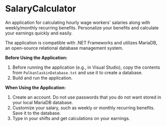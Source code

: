 # SalaryCalculator

An application for calculating hourly wage workers' salaries along with weekly/monthly recurring benefits. Personalize your benefits and calculate your earnings quickly and easily.

The application is compatible with .NET Frameworks and utilizes MariaDB, an open-source relational database management system.

**Before Using the Application:**
1. Before running the application (e.g., in Visual Studio), copy the contents from `PalkanlaskinDatabase.txt` and use it to create a database.
2. Build and run the application.

**When Using the Application:**
1. Create an account. Do not use passwords that you do not want stored in your local MariaDB database.
2. Customize your salary, such as weekly or monthly recurring benefits. Save it to the database.
3. Type in your shifts and get calculations on your earnings.
   

